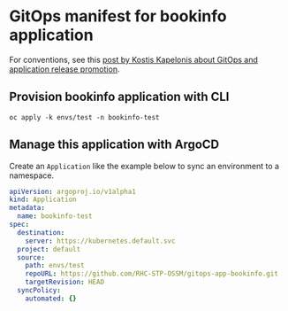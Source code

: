 # GitOps manifest for bookinfo application

For conventions, see this [post by Kostis Kapelonis about GitOps and application release promotion](https://codefresh.io/blog/how-to-model-your-gitops-environments-and-promote-releases-between-them).

## Provision bookinfo application with CLI

```shell
oc apply -k envs/test -n bookinfo-test
```

## Manage this application with ArgoCD

Create an `Application` like the example below to sync an environment to a namespace.

```yaml
apiVersion: argoproj.io/v1alpha1
kind: Application
metadata:
  name: bookinfo-test
spec:
  destination:
    server: https://kubernetes.default.svc
  project: default
  source:
    path: envs/test
    repoURL: https://github.com/RHC-STP-OSSM/gitops-app-bookinfo.git
    targetRevision: HEAD
  syncPolicy:
    automated: {}
```
